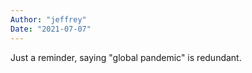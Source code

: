 ```yaml
---
Author: "jeffrey"
Date: "2021-07-07"
---
```


Just a reminder, saying "global pandemic" is redundant.